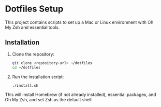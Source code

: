 # Dotfiles Setup

This project contains scripts to set up a Mac or Linux environment with Oh My Zsh and essential tools.

## Installation

1. Clone the repository:

   ```bash
   git clone <repository-url> ~/dotfiles
   cd ~/dotfiles
   ```

2. Run the installation script:
   ```bash
   ./install.sh
   ```

This will install Homebrew (if not already installed), essential packages, and Oh My Zsh, and set Zsh as the default shell.
